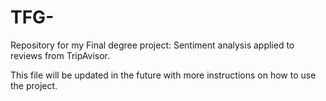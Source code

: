 # TFG-
Repository for my Final degree project: Sentiment analysis applied to reviews from TripAvisor. 

This file will be updated in the future with more instructions on how to use the project.
